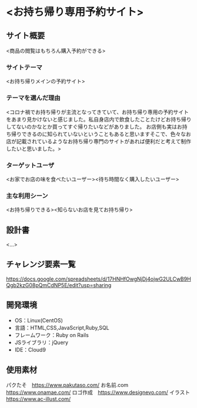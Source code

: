 # <お持ち帰り専用予約サイト>

## サイト概要
<商品の閲覧はもちろん購入予約ができる>

### サイトテーマ
<お持ち帰りメインの予約サイト>

### テーマを選んだ理由
<コロナ禍でお持ち帰りが主流となってきていて、お持ち帰り専用の予約サイトをあまり見かけないと感じました。私自身店内で飲食したことたけどお持ち帰りしてないのかなとか買ってすぐ帰りたいなどがありました。
お店側も実はお持ち帰りできるのに知られていないということもあると思いますそこで、色々なお店が記載されているようなお持ち帰り専門のサイトがあれば便利だと考えて制作したいと思いました。>

### ターゲットユーザ
<お家でお店の味を食べたいユーザー><待ち時間なく購入したいユーザー>
### 主な利用シーン
<お持ち帰りできる><知らないお店を見てお持ち帰り>

## 設計書
<...>

## チャレンジ要素一覧
<https://docs.google.com/spreadsheets/d/17HNHfOwgNjDj4ojwG2ULCwB9HQgb2kzG08pQmCdNP5E/edit?usp=sharing>

## 開発環境
- OS：Linux(CentOS)
- 言語：HTML,CSS,JavaScript,Ruby,SQL
- フレームワーク：Ruby on Rails
- JSライブラリ：jQuery
- IDE：Cloud9

## 使用素材
パクたそ　https://www.pakutaso.com/
お名前.com　https://www.onamae.com/
ロゴ作成　https://www.designevo.com/
イラスト　https://www.ac-illust.com/
